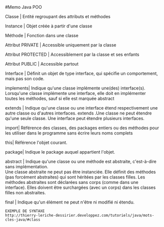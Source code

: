 #Memo Java POO

Classe   | Entité regroupant des attributs et méthodes 

 Instance | Objet créée à partir d'une classe 
 
 Méthode  | Fonction dans une classe
 
 Attribut PRIVATE |   Accessible uniquement par la classe 
 
 Attribut PROTECTED |   Accessiblement par la classe et ses enfants
 
 Attribut PUBLIC |    Accessible partout
 
 Interface |   Définit un objet de type interface, qui spécifie un comportement, mais pas son code. 
 
 implements| Indique qu'une classe implémente une(des) interface(s). Lorsqu'une classe implémente une interface, elle doit en implémenter toutes les méthodes, sauf si elle est marquée abstract
 
extends | Indique qu'une classe ou une interface étend respectivement une autre classe ou d'autres interfaces.
           extends .Une classe ne peut étendre qu'une seule classe. Une interface peut étendre plusieurs interfaces.
                                                                           
  import| Référence des classes, des packages entiers ou des méthodes pour les utiliser dans le programme sans écrire leurs noms complets
   
   this|     Référence l'objet courant. 
      
   package|   Indique le package auquel appartient l'objet.
    
 abstract |  Indique qu'une classe ou une méthode est abstraite, c'est-à-dire sans implémentation.             
             Une classe abstraite ne peut pas être instanciée. Elle définit des méthodes (pas forcément abstraites) qui sont héritées par les classes filles.
             Les méthodes abstraites sont déclarées sans corps (comme dans une interface). Elles doivent être surchargées (avec un corps) dans les classes filles non abstraites.
 
final |   Indique qu'un élément ne peut n'être ni modifié ni étendu.  
        
              
    EXEMPLE DE SYNTAXE
    http://thierry-leriche-dessirier.developpez.com/tutoriels/java/mots-cles-java/#class         
                                                          